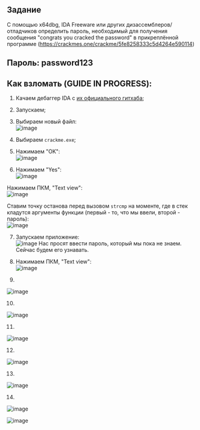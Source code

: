 ## Задание
С помощью x64dbg, IDA Freeware или других дизассемблеров/отладчиков определить пароль, необходимый для получения сообщения "congrats you cracked the password" в прикреплённой программе (https://crackmes.one/crackme/5fe8258333c5d4264e590114)

## Пароль: password123

## Как взломать (GUIDE IN PROGRESS):
1. Качаем дебаггер IDA с [их официального гитхаба](https://github.com/AngelKitty/IDA7.0);

2. Запускаем;

3. Выбираем новый файл:<br>
![image](https://user-images.githubusercontent.com/84042050/168800558-afde2666-ac1e-41cd-be90-bd7711705239.png)

4. Выбираем `crackme.exe`;

5. Нажимаем "OK":<br>
![image](https://user-images.githubusercontent.com/84042050/168800796-23c4a10a-920d-427b-80e1-738bdcca4927.png)

6. Нажимаем "Yes":<br>
![image](https://user-images.githubusercontent.com/84042050/168800877-5ee2b647-daed-409a-ba30-3498cbabfd76.png)

Нажимаем ПКМ, "Text view":<br>
![image](https://user-images.githubusercontent.com/84042050/168804613-3356cce0-d649-4bff-97b8-e9a6c0e7db78.png)

Ставим точку останова перед вызовом `strcmp` на моменте, где в стек кладутся аргументы функции (первый - то, что мы ввели, второй - пароль):<br> 
![image](https://user-images.githubusercontent.com/84042050/168804809-b400632d-90e3-4709-9f67-8742ffe60585.png)

7. Запускаем приложение:<br>
![image](https://user-images.githubusercontent.com/84042050/168805271-39831080-fe24-45c3-a649-01c9917486c4.png)
Нас просят ввести пароль, который мы пока не знаем. Сейчас будем его узнавать.

8. Нажимаем ПКМ, "Text view":<br>
![image](https://user-images.githubusercontent.com/84042050/168803279-0de1477e-1a04-4a22-be4a-84e56dcd6044.png)

9. 
![image](https://user-images.githubusercontent.com/84042050/168803468-8c1822c8-abda-479d-839f-887734ffe9fd.png)

10.
![image](https://user-images.githubusercontent.com/84042050/168805415-587e61fb-f0c1-49fa-8f92-6b0e77cdce91.png)

11.
![image](https://user-images.githubusercontent.com/84042050/168805522-2689d211-c274-4529-b178-3bb91fde6969.png)

12.
![image](https://user-images.githubusercontent.com/84042050/168805575-89f52745-6982-41ff-8d1a-279c2918d235.png)

13.
![image](https://user-images.githubusercontent.com/84042050/168805725-2e3fc162-6422-488d-8376-474d3274c9ac.png)

14.
![image](https://user-images.githubusercontent.com/84042050/168805763-bbd40191-083b-417b-8649-e3aee89003dc.png)

![image](https://user-images.githubusercontent.com/84042050/168805922-ac780aea-6d86-4a7c-b24e-226f97f3f440.png)

